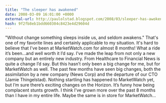 ```yaml
---
title: "The sleeper has awakened"
date: 2008-03-09 16:01:00 +0000
external-url: http://paulolstad.blogspot.com/2008/03/sleeper-has-awoken.html
hash: 9f2fb8eb1bdd660304c8423e4d29604d
---
```


"Without change something sleeps inside us, and seldom awakens." That's one of my favorite lines and certainly applicable to my situation.  It's hard to believe that I've been at MarketWatch.com for almost 8 months!  What a ride it’s been…and well worth it I’d say. I’ve made the leap from not only a new company but an entirely new industry. From Healthcare to Financial News is quite a change I’d say. 
But this hasn’t only been a big change for me, but for MarketWatch as well. The past few months have seen big changes, both the assimilation by a new company (News Corp) and the departure of our CTO (Jamie Thingelstad).  Nothing startling has happened to MarketWatch yet, but I’m sure there’s exciting changes on the Horizon.
It’s funny how being complacent stunts growth. I think I’ve grown more over the past 8 months than I have in my entire life. 
Maybe the same is in store for MarketWatch...


